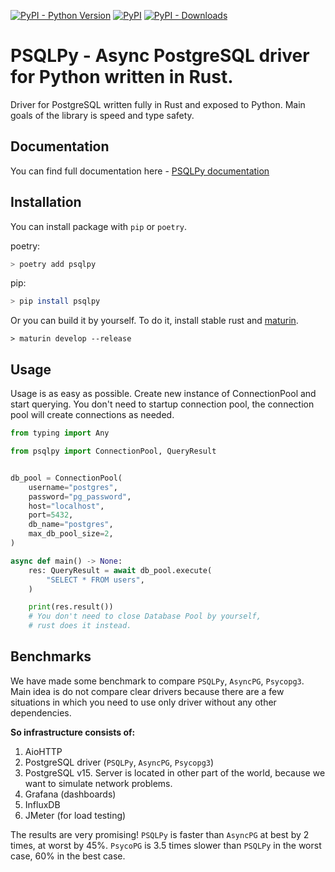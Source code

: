 [![PyPI - Python Version](https://img.shields.io/pypi/pyversions/psqlpy?style=for-the-badge)](https://pypi.org/project/psqlpy/)
[![PyPI](https://img.shields.io/pypi/v/psqlpy?style=for-the-badge)](https://pypi.org/project/psqlpy/)
[![PyPI - Downloads](https://img.shields.io/pypi/dm/psqlpy?style=for-the-badge)](https://pypistats.org/packages/psqlpy)

# PSQLPy - Async PostgreSQL driver for Python written in Rust.

Driver for PostgreSQL written fully in Rust and exposed to Python.
Main goals of the library is speed and type safety.

## Documentation
You can find full documentation here - [PSQLPy documentation](https://qaspen-python.github.io/psqlpy-docs/)

## Installation

You can install package with `pip` or `poetry`.

poetry:

```bash
> poetry add psqlpy
```

pip:

```bash
> pip install psqlpy
```

Or you can build it by yourself. To do it, install stable rust and [maturin](https://github.com/PyO3/maturin).

```
> maturin develop --release
```

## Usage

Usage is as easy as possible.
Create new instance of ConnectionPool and start querying.
You don't need to startup connection pool, the connection pool will create connections as needed.

```python
from typing import Any

from psqlpy import ConnectionPool, QueryResult


db_pool = ConnectionPool(
    username="postgres",
    password="pg_password",
    host="localhost",
    port=5432,
    db_name="postgres",
    max_db_pool_size=2,
)

async def main() -> None:
    res: QueryResult = await db_pool.execute(
        "SELECT * FROM users",
    )

    print(res.result())
    # You don't need to close Database Pool by yourself,
    # rust does it instead.

```

## Benchmarks

We have made some benchmark to compare `PSQLPy`, `AsyncPG`, `Psycopg3`.
Main idea is do not compare clear drivers because there are a few situations in which you need to use only driver without any other dependencies.

**So infrastructure consists of:**

1. AioHTTP
2. PostgreSQL driver (`PSQLPy`, `AsyncPG`, `Psycopg3`)
3. PostgreSQL v15. Server is located in other part of the world, because we want to simulate network problems.
4. Grafana (dashboards)
5. InfluxDB
6. JMeter (for load testing)

The results are very promising! `PSQLPy` is faster than `AsyncPG` at best by 2 times, at worst by 45%. `PsycoPG` is 3.5 times slower than `PSQLPy` in the worst case, 60% in the best case.
